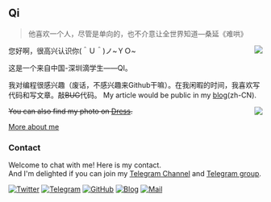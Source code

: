 ## Qi

> 他喜欢一个人，尽管是单向的，也不介意让全世界知道—桑延《难哄》

<a href="#">
  <img align="right" src="https://github-readme-stats.vercel.app/api?username=AyagawaSeirin&show_icons=true&hide_border=false&icon_color=ffb90f&title_color=586069&count_private=true&include_all_commits=true">
</a>

您好啊，很高兴认识你(＾Ｕ＾)ノ~ＹＯ~

这是一个来自中国-深圳滴学生——QI。


我对编程很感兴趣（废话，不感兴趣来Github干嘛）。在我闲暇的时间，我喜欢写代码和写文章。敲~~BUG~~代码。 My article would be public in my [blog](https://owomoe.net)(zh-CN).

<a href="#">
  <img align="right" src="https://github-readme-stats.vercel.app/api/top-langs/?username=AyagawaSeirin&layout=compact">
</a>

~~You can also find my photo on [Dress](https://github.com/komeiji-satori/Dress/tree/master/AyagawaSeirin(PPLin)).~~

[More about me](https://owomoe.net/other/7.html)

### Contact
Welcome to chat with me! Here is my contact.<br>
And I'm delighted if you can join my [Telegram Channel](https://t.me/rinrinmoe) and [Telegram group](https://t.me/seirinmoe).

[![Twitter](https://img.shields.io/badge/dynamic/json?color=1DA1F2&label=Twitter&logo=twitter&query=%24.data.totalSubs&url=https%3A%2F%2Fapi.spencerwoo.com%2Fsubstats%2F%3Fsource%3Dtwitter%26queryKey%3DAyagawaSeirin&style=for-the-badge)](https://twitter.com/AyagawaSeirin)
[![Telegram](https://img.shields.io/badge/Telegram-@AyagawaSeirin-00BFFF?logo=telegram&logoColor=white&style=for-the-badge)](https://t.me/AyagawaSeirin)
[![GitHub](https://img.shields.io/badge/dynamic/json?logo=github&label=GitHub&color=181717&style=for-the-badge&query=$.data.totalSubs&url=https%3a%2f%2fapi.spencerwoo.com%2fsubstats%2f%3fsource%3dgithub%26queryKey%3dAyagawaSeirin)](https://github.com/Qi-2007)
[![Blog](https://img.shields.io/badge/dynamic/json?logo=hexo&color=0E83CD&label=Blog&query=$.data.totalSubs&style=for-the-badge&url=https%3a%2f%2fapi.spencerwoo.com%2fsubstats%2f%3fsource%3dfeedly%26queryKey%3dhttps%3a%2f%2fowomoe.net%2ffeed%2findex.xml%26source%3dinoreader%26queryKey%3dhttps%3a%2f%2fblog.ichr.me%2fatom.xml)](https://blog.445533.xyz/)
[![Mail](https://img.shields.io/badge/-AyagawaSeirin@outlook.com-911318?logo=Mail.RU&logoColor=white&style=for-the-badge)](mailto:1435990998@qq.com)
